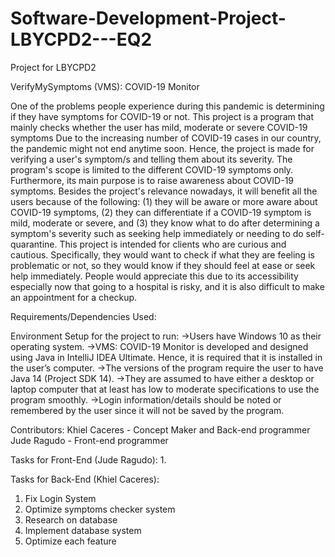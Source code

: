 # Software-Development-Project-LBYCPD2---EQ2
Project for LBYCPD2

VerifyMySymptoms (VMS): COVID-19 Monitor

One of the problems people experience during this pandemic is determining if they have symptoms for 
COVID-19 or not. This project is a program that mainly checks whether the user has mild, moderate or 
severe COVID-19 symptoms
Due to the increasing number of COVID-19 cases in our country, the pandemic might not end anytime soon. 
Hence, the project is made for verifying a user's symptom/s and telling them about its severity. The 
program's scope is limited to the different COVID-19 symptoms only. 
Furthermore, its main purpose is to raise awareness about COVID-19 symptoms. Besides the project's 
relevance nowadays, it will benefit all the users because of the following: (1) they will be aware or 
more aware about COVID-19 symptoms, (2) they can differentiate if a COVID-19 symptom is mild, moderate 
or severe, and (3) they know what to do after determining a symptom's severity such as seeking help 
immediately or needing to do self-quarantine.
This project is intended for clients who are curious and cautious. Specifically, they would want to 
check if what they are feeling is problematic or not, so they would know if they should feel at ease 
or seek help immediately. People would appreciate this due to its accessibility especially now that 
going to a hospital is risky, and it is also difficult to make an appointment for a checkup.

Requirements/Dependencies Used:

Environment Setup for the project to run:
->Users have Windows 10 as their operating system.
->VMS: COVID-19 Monitor is developed and designed using Java in IntelliJ IDEA Ultimate. Hence, it is required that it is installed in the user’s computer.
->The versions of the program require the user to have Java 14 (Project SDK 14).
->They are assumed to have either a desktop or laptop computer that at least has low to moderate specifications to use the program smoothly.
->Login information/details should be noted or remembered by the user since it will not be saved by the program.

Contributors:
Khiel Caceres - Concept Maker and Back-end programmer
Jude Ragudo - Front-end programmer

Tasks for Front-End (Jude Ragudo):
1.

Tasks for Back-End (Khiel Caceres):
1. Fix Login System
2. Optimize symptoms checker system
3. Research on database
4. Implement database system
5. Optimize each feature
